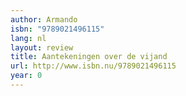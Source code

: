 ```yaml
---
author: Armando
isbn: "9789021496115"
lang: nl
layout: review
title: Aantekeningen over de vijand
url: http://www.isbn.nu/9789021496115
year: 0
---
```


